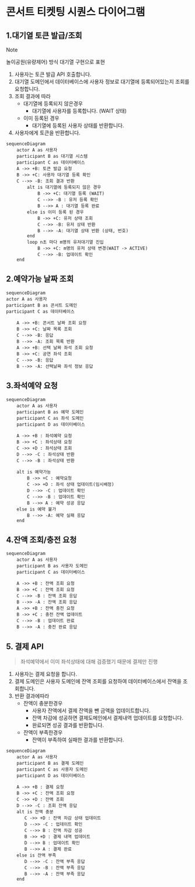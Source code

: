 # 콘서트 티켓팅 시퀀스 다이어그램

## 1.대기열 토큰 발급/조회
 > [!NOTE]
 > 놀이공원(유량제어) 방식 대기열 구현으로 표현
1. 사용자는 토큰 발급 API 호출합니다.
2. 대기열 도메인에서 데이터베이스에 사용자 정보로 대기열에 등록되어있는지 조회를 요청합니다.
3. 조회 결과에 따라 
    - 대기열에 등록되지 않은경우
        - 대기열에 사용자를 등록합니다. (WAIT 상태)
    - 이미 등록된 경우
        - 대기열에 등록된 사용자 상태를 반환합니다.
4. 사용자에게 토큰을 반환합니다.

```mermaid
sequenceDiagram
    actor A as 사용자
    participant B as 대기열 시스템
    participant C as 데이터베이스
    A ->> +B: 토큰 발급 요청
    B ->> +C: 사용자 대기열 등록 확인
    C -->> -B: 조회 결과 반환
        alt is 대기열에 등록되지 않은 경우
            B ->> +C: 대기열 등록 (WAIT)
            C -->> -B : 유저 등록 확인
            B -->> A : 대기열 등록 완료
        else is 이미 등록 된 경우
            B ->> +C: 유저 상태 조회
            C -->> -B: 유저 상태 반환
            B -->> -A: 대기열 상태 반환 (상태, 번호)
        end
        loop n초 마다 m명의 유저대기열 진입
            B ->> +C: m명의 유저 상태 변경(WAIT -> ACTIVE)
            C -->> -B: 업데이트 확인
    end
```

## 2.예약가능 날짜 조회
```mermaid
sequenceDiagram
actor A as 사용자
participant B as 콘서트 도메인
participant C as 데이터베이스

    A ->> +B: 콘서트 날짜 조회 요청
    B ->> +C: 날짜 목록 조회 
    C -->> -B: 응답 
    B -->> -A: 조회 목록 반환
    A ->> +B: 선택 날짜 좌석 조회 요청
    B ->> +C: 공연 좌석 조회
    C -->> -B: 응답
    B -->> -A: 선택날짜 좌석 정보 응답

```

## 3.좌석예약 요청
```mermaid
sequenceDiagram
    actor A as 사용자
    participant B as 예약 도메인
    participant C as 좌석 도메인
    participant D as 데이터베이스
    
    A ->> +B : 좌석예약 요청
    B ->> +C : 좌석상태 요청
    C ->> +D : 좌석상태 조회
    D -->> -C : 좌석상태 반환
    C -->> -B : 좌석상태 반환
    
    alt is 예약가능
        B ->> +C : 예약요청
        C ->> +D : 좌석 상태 업데이트(임시배정)
        D -->> -C : 업데이트 확인
        C -->> -B : 업데이트 확인
        B -->> A : 예약 성공 응답
    else is 예약 불가
        B -->> -A: 예약 실패 응답
    end

```

## 4.잔액 조회/충전 요청
```mermaid
sequenceDiagram
    actor A as 사용자
    participant B as 사용자 도메인
    participant C as 데이터베이스
    
    A ->> +B : 잔액 조회 요청
    B ->> +C : 잔액 조회 요청
    C -->> -B : 잔액 조회 응답
    B -->> -A : 잔액 조회 응답
    A ->> +B : 잔액 충전 요청
    B ->> +C : 충전 잔액 업데이트
    C -->> -B : 업데이트 완료
    B -->> -A : 충전 완료 응답
```

## 5. 결제 API
> 좌석예약에서 이미 좌석상태에 대해 검증했기 때문에 결제만 진행
1. 사용자는 결제 요청을 합니다.
2. 결제 도메인은 사용자 도메인에 잔액 조회를 요청하여 데이터베이스에서 잔액을 조회합니다.
3. 반환 결과에따라
    - 잔액이 충분한경우
        - 사용자 잔액에서 결제 잔액을 뺀 금액을 업데이트합니다.
        - 잔액 차감에 성공하면 결제도메인에서 결제내역 업데이트를 요청합니다.
        - 완료되면 성공 결과를 반환합니다.
    - 잔액이 부족한경우
        - 잔액이 부족하여 실패한 결과를 반환합니다.
```mermaid
sequenceDiagram
    actor A as 사용자
    participant B as 결제 도메인
    participant C as 사용자 도메인
    participant D as 데이터베이스
    
    A ->> +B : 결제 요청
    B ->> +C : 잔액 조회 요청
    C ->> +D : 잔액 조회
    D -->> -C : 조회 잔액 응답
    alt is 잔액 충분
       C ->> +D : 잔액 차감 상태 업데이트
       D -->> -C : 업데이트 확인
       C -->> B : 잔액 차감 성공
       B ->> +D : 결제 내역 업데이트
       D -->> B : 업데이트 확인
       B -->> A : 결제 완료
    else is 잔액 부족
       D -->> -C : 잔액 부족 응답
       C -->> -B : 잔액 부족 응답
       B -->> -A : 잔액 부족 응답
    end
```
